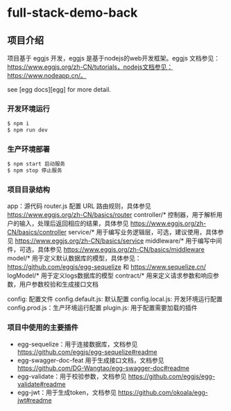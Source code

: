 # full-stack-demo-back



## 项目介绍

项目基于 eggjs 开发，eggjs 是基于nodejs的web开发框架。eggjs 文档参见：https://www.eggjs.org/zh-CN/tutorials，nodejs文档参见：https://www.nodeapp.cn/。

see [egg docs][egg] for more detail.

### 开发环境运行

```bash
$ npm i
$ npm run dev
```

### 生产环境部署

```bash
$ npm start 启动服务
$ npm stop 停止服务
```

### 项目目录结构

app：源代码
    router.js 配置 URL 路由规则，具体参见 https://www.eggjs.org/zh-CN/basics/router
    controller/* 控制器，用于解析用户的输入，处理后返回相应的结果，具体参见 https://www.eggjs.org/zh-CN/basics/controller
    service/* 用于编写业务逻辑层，可选，建议使用，具体参见 https://www.eggjs.org/zh-CN/basics/service
    middleware/* 用于编写中间件，可选，具体参见 https://www.eggjs.org/zh-CN/basics/middleware
    model/* 用于定义默认数据库的模型，具体参见：https://github.com/eggjs/egg-sequelize 和 https://www.sequelize.cn/
    logModel/* 用于定义logs数据库的模型
    contract/* 用来定义请求参数和响应参数，用户参数校验和生成接口文档

config: 配置文件
    config.default.js: 默认配置
    config.local.js: 开发环境运行配置
    config.prod.js：生产环境运行配置
    plugin.js: 用于配置需要加载的插件

### 项目中使用的主要插件

- egg-sequelize：用于连接数据库，文档参见 https://github.com/eggjs/egg-sequelize#readme
- egg-swagger-doc-feat 用于生成接口文档，文档参见 https://github.com/DG-Wangtao/egg-swagger-doc#readme
- egg-validate：用于校验参数，文档参见 https://github.com/eggjs/egg-validate#readme
- egg-jwt：用于生成token，文档参见 https://github.com/okoala/egg-jwt#readme